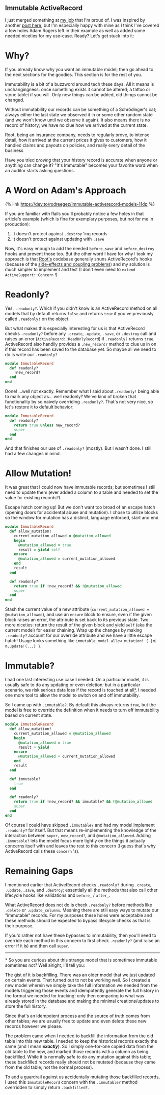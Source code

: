 ## Immutable ActiveRecord

I just merged something at [my job](https://root.engineering) that I'm proud of. I was inspired by another [post here](https://dev.to/rodreegez/immutable-activerecord-models-11dp), but I'm especially happy with mine as I think I've covered a few holes Adam Rogers left in their example as well as added some needed niceties for my use-case. Ready? Let's get stuck into it:

# Why?

If you already know why you want an immutable model; then go ahead to the next sections for the goodies. This section is for the rest of you.

Immutability is a bit of a buzzword around tech these days. All it means is unchangingness: once something exists it cannot be altered; a tattoo or stone tablet if you will. Only new things can be added, old things cannot be changed.

Without immutability our records can be something of a Schrödinger's cat; always either the last state we observed it in or some other random state (and we won't know until we observe it again). It also means there is no record of history; we have no clue how we arrived at the current state.

Root, being an insurance company, needs to regularly prove, to intense detail, how it arrived at the current prices it gives to customers, how it handled claims and payouts on policies, and really every detail of the business.

Have you tried _proving_ that your history record is accurate when anyone or anything can change it? "It's Immutable" becomes your favorite word when an auditor starts asking questions.

# A Word on Adam's Approach

{% link https://dev.to/rodreegez/immutable-activerecord-models-11dp %}

If you are familiar with Rails you'll probably notice a few holes in that article's example (which is fine for exemplary purposes, but not for me in production): 
1. It doesn't protect against `.destroy` 'ing records
2. It doesn't protect against updating with `.save`

Now, it's easy enough to add the needed `before_save` and `before_destroy` hooks and prevent those too. But the other word I have for why I took my approach is that [Root's](https://root.engineering) codebase generally shuns ActiveRecord's hooks (because of the [side-effects and coupling problems](https://dev.to/mickeytgl/the-good-and-bad-of-activerecord-callbacks-p4a)) and my solution is much simpler to implement and test (I don't even need to `extend ActiveSupport::Concern` !)

# Readonly?

Yes, `.readonly?`. Which if you didn't know is an ActiveRecord method on all models that by default returns `false` and returns `true` if you've previously called `.readonly!` on the object.

But what makes this especially interesting for us is that ActiveRecord checks `.readonly?` before any `.create`, `.update`, `.save`, or `.destroy` call and raises an error (`ActiveRecord::ReadOnlyRecord`) if `.readonly?` returns `true`. ActiveRecord also handily provides a `.new_record?` method to clue us in on if this record has been saved to the database yet. So maybe all we need to do is write our `.readonly?`

```ruby
module ImmutableRecord
  def readonly?
    !new_record?
  end
end
```

Done! ...well not exactly. Remember what I said about `.readonly!` being able to mark any object as... well readonly? We've kind of broken that functionality by so naively overriding `.readonly?`. That's not very nice, so let's restore it to default behavior:

```ruby
module ImmutableRecord
  def readonly?
    return true unless new_record?
    super
  end
end
```

And that finishes our use of `.readonly?` (mostly). But I wasn't done. I still had a few changes in mind.

# Allow Mutation!

It was great that I could now have immutable records; but sometimes I still need to update them (ever added a column to a table and needed to set the value for existing records?).

Escape hatch coming up! But we don't want too broad of an escape hatch (opening doors for accidental abuse and mutation). I chose to utilize blocks so the window for mutation has a distinct, language enforced, start and end.

```ruby
module ImmutableRecord
  def allow_mutation!
    current_mutation_allowed = @mutation_allowed
    begin
      @mutation_allowed = true
      result = yield self
    ensure
      @mutation_allowed = current_mutation_allowed
    end
    result
  end

  def readonly?
    return true if !new_record? && !@mutation_allowed
    super
  end
end
```

Stash the current value of a new attribute (`current_mutation_allowed = @mutation_allowed`), and use an `ensure` block to ensure, even if the given block raises an error, the attribute is set back to its previous state. Two more niceties: return the result of the given block and yield `self` (aka the current model) for easier chaining. Wrap up the changes by making `.readonly?` account for our override attribute and we have a little escape hatch! Usage looks something like `immutable_model.allow_mutation! { |m| m.update!(...) }`.

# Immutable?

I had one last interesting use case I needed. On a particular model, it is usually safe to do any updating or even deletion; but in a particular scenario, we risk serious data loss if the record is touched at all[*](#asterisk). I needed one more tool to allow the model to switch on and off immutability.

So I came up with `.immutable?`. By default this always returns `true`, but the model is free to override the definition when it needs to turn off immutability based on current state.

```ruby
module ImmutableRecord
  def allow_mutation!
    current_mutation_allowed = @mutation_allowed
    begin
      @mutation_allowed = true
      result = yield
    ensure
      @mutation_allowed = current_mutation_allowed
    end
    result
  end

  def immutable?
    true
  end

  def readonly?
    return true if !new_record? && immutable? && !@mutation_allowed
    super
  end
end
```

Of course I could have skipped `.immutable?` and had my model implement `.readonly?` for itself. But that means re-implementing the knowledge of the interaction between `super,` `new_record?`, and `@mutation_allowed`. Adding `.immutable?` lets the model focus more tightly on the things it actually concerns itself with and leaves the rest to this concern (I guess that's why ActiveRecord calls these `concern` 's).

# Remaining Gaps

I mentioned earlier that ActiveRecord checks `.readonly?` during `.create`, `.update`, `.save`, and `.destroy`; essentially all the methods that also call other lifecycle hooks like validations and `before_` / `after_`.

What ActiveRecord does not do is check `.readonly?` before methods like `.delete` or `.update_columns`. Meaning there are still easy ways to mutate our "immutable" records. For my purposes these holes were acceptable and these methods should be expected to bypass lifecycle checks as that is their purpose.

If you'd rather not have these bypasses to immutability, then you'll need to override each method in this concern to first check `.readonly?` (and raise an error if it is) and then call `super`.

---

<a id="asterisk">*</a> So you are curious about this strange model that is sometimes immutable sometimes not? Well alright, I'll tell you:

The gist of it is backfilling. There was an older model that we just updated on certain events. That turned out to not be working well. So I created a new model wherein we simply take the full information we needed from the models triggering those events and idempotently generate the full history in the format we needed for tracking; only then comparing to what was already stored in the database and making the minimal creations/updates to store the full history.

Since that's an idempotent process and the source of truth comes from other tables; we are usually free to update and even delete these new records however we please.

The problem came when I needed to backfill the information from the old table into this new table. I needed to keep the historical records exactly the same (and I mean **_exactly_**). So I simply one-for-one copied data from the old table to the new, and marked those records with a column as being backfilled. While it is normally safe to do any mutation against this table; these backfilled records really should not be mutated (because they came from the old table; not the normal process).

To add a guardrail against us accidentally mutating those backfilled records, I used this `ImmutableRecord` concern with the `.immutable?` method overridden to simply return `.backfilled?`.